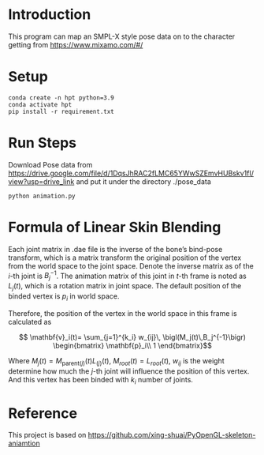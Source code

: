 # Introduction

This program can map an SMPL-X style pose data on to the character getting from https://www.mixamo.com/#/

# Setup
```
conda create -n hpt python=3.9
conda activate hpt
pip install -r requirement.txt
```

# Run Steps

Download Pose data from https://drive.google.com/file/d/1DqsJhRAC2fLMC65YWwSZEmvHUBskv1fI/view?usp=drive_link and put it under the directory
./pose_data

```
python animation.py
```

# Formula of Linear Skin Blending

Each joint matrix in .dae file is the inverse of the bone’s bind-pose transform, which is a matrix transform the original position of the vertex from the world space to the joint space.
Denote the inverse matrix as of the $i$-th joint is $B_{j}^{-1}$. The animation matrix of this joint in $t$-th frame is noted as $L_{j}(t)$, which is a rotation matrix in joint space. The default position of the binded vertex is $p_i$ in world space.

Therefore, the position of the vertex in the world space in this frame is calculated as

$$  \mathbf{v}_i(t)=
  \sum_{j=1}^{k_i}
    w_{ij}\,
    \bigl(M_j(t)\,B_j^{-1}\bigr)
    \begin{bmatrix}
      \mathbf{p}_i\\
      1
    \end{bmatrix}$$

Where $M_j(t)=M_{\text{parent}(j)}(t)L_(j)(t)$, $M_{root}(t)=L_{root}(t)$, $w_{ij}$ is the weight determine how much the $j$-th joint will influence the position of this vertex. And this vertex has been binded with $k_i$ number of joints.

# Reference
This project is based on https://github.com/xing-shuai/PyOpenGL-skeleton-aniamtion